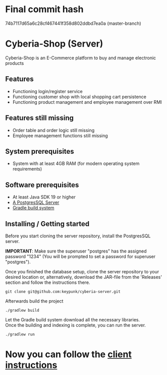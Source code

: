 # Final commit hash
74b7117d65a6c28cf467441f358d802ddbd7ea0a (master-branch)

# Cyberia-Shop (Server)
Cyberia-Shop is an E-Commerce platform to buy and manage electronic products

## Features
- Functioning login/register service
- Functioning customer shop with local shopping cart persistence
- Functioning product management and employee management over RMI

## Features still missing
- Order table and order logic still missing
- Employee management functions still missing

## System prerequisites
- System with at least 4GB RAM (for modern operating system requirements)

## Software prerequisites
- At least Java SDK 19 or higher
- [A PostgresSQL Server](https://www.postgresql.org/download/)
- [Gradle build system](https://gradle.org/)

## Installing / Getting started

Before you start cloning the server repository, install the PostgresSQL server.  
  
**IMPORTANT**: Make sure the superuser "postgres" has the assigned password "1234" (You will be prompted to set a password for superuser "postgres").  
  
Once you finished the database setup, clone the server repository to your desired location or, alternatively, download the JAR-file from the 'Releases' section and follow the instructions there.    

```shell
git clone git@github.com:keypunk/cyberia-server.git
```  
Afterwards build the project
```shell
./gradlew build
```  
Let the Gradle build system download all the necessary libraries.    
Once the building and indexing is complete, you can run the server.  
```shell
./gradlew run
```  
# Now you can follow the [client instructions](https://github.com/keypunk/cyberia-client)

